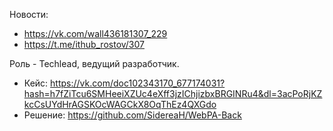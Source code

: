 Новости:
- https://vk.com/wall436181307_229
- https://t.me/ithub_rostov/307

Роль - Techlead, ведущий разработчик.

 - Кейс: https://vk.com/doc102343170_677174031?hash=h7fZiTcu6SMHeeiXZUc4eXff3jzIChjizbxBRGINRu4&dl=3acPoRjKZkcCsUYdHrAGSKOcWAGCkX8OqThEz4QXGdo
 - Решение: https://github.com/SidereaH/WebPA-Back
